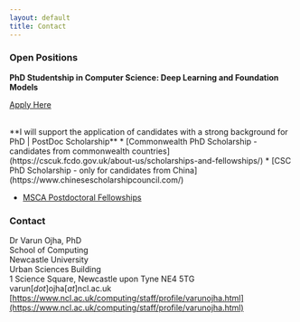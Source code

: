 ```yaml
---
layout: default
title: Contact
---
```


<!---  
<div style="text-align: center"> <a href="#open-position">jobs</a> </div> 
<a href="{{site.baseurl}}/index">Home</a> | 
<a href="{{site.baseurl}}/profile">Profile</a> | 
<a href="{{site.baseurl}}/publications">Publications</a> | 
<a href="{{site.baseurl}}/research">Research</a> | 
<a href="{{site.baseurl}}/teaching">Teaching</a> --->


### Open Positions

**PhD Studentship in Computer Science: Deep Learning and Foundation Models** 

[Apply Here](https://www.ncl.ac.uk/postgraduate/fees-funding/search-funding/?code=comp2143)

<br>
**I will support the application of candidates with a strong background for PhD | PostDoc Scholarship**
* [Commonwealth PhD Scholarship - candidates from commonwealth countries](https://cscuk.fcdo.gov.uk/about-us/scholarships-and-fellowships/)
* [CSC PhD Scholarship - only for candidates from China](https://www.chinesescholarshipcouncil.com/)<br>

* [MSCA Postdoctoral Fellowships](https://marie-sklodowska-curie-actions.ec.europa.eu/actions/postdoctoral-fellowships)


### Contact

Dr Varun Ojha, PhD <br>
School of Computing <br>
Newcastle University <br>
Urban Sciences Building <br>
1 Science Square, Newcastle upon Tyne NE4 5TG <br>
varun[_dot_]ojha[_at_]ncl.ac.uk <br>
[https://www.ncl.ac.uk/computing/staff/profile/varunojha.html](https://www.ncl.ac.uk/computing/staff/profile/varunojha.html)



